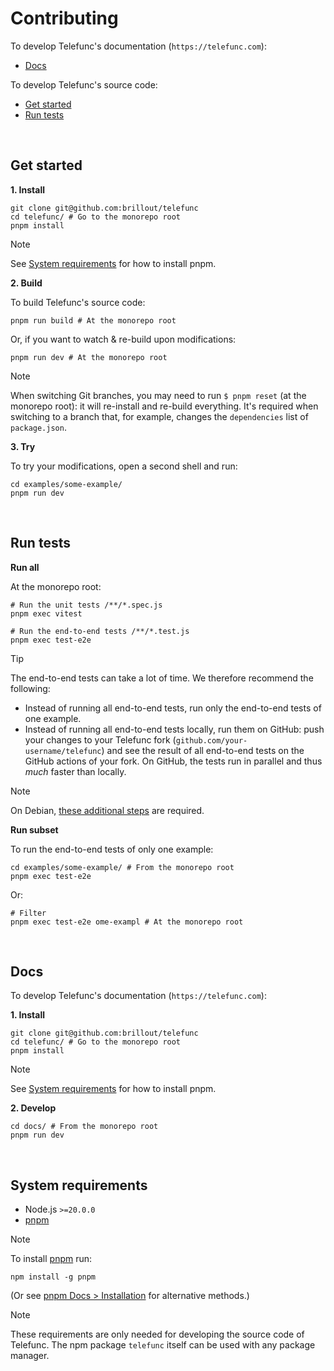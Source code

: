 # Contributing

To develop Telefunc's documentation (`https://telefunc.com`):

- [Docs](#docs)

To develop Telefunc's source code:

- [Get started](#get-started)
- [Run tests](#run-tests)

<br/>


## Get started

**1. Install**

```shell
git clone git@github.com:brillout/telefunc
cd telefunc/ # Go to the monorepo root
pnpm install
```

> [!NOTE]
> See [System requirements](#system-requirements) for how to install pnpm.

**2. Build**

To build Telefunc's source code:

```shell
pnpm run build # At the monorepo root
```

Or, if you want to watch & re-build upon modifications:

```shell
pnpm run dev # At the monorepo root
```

> [!NOTE]
> When switching Git branches, you may need to run `$ pnpm reset` (at the monorepo root): it will re-install and re-build everything. It's required when switching to a branch that, for example, changes the `dependencies` list of `package.json`.

**3. Try**

To try your modifications, open a second shell and run:

```shell
cd examples/some-example/
pnpm run dev
```

<br/>


## Run tests

**Run all**

At the monorepo root:

```shell
# Run the unit tests /**/*.spec.js
pnpm exec vitest

# Run the end-to-end tests /**/*.test.js
pnpm exec test-e2e
```

> [!TIP]
> The end-to-end tests can take a lot of time. We therefore recommend the following:
> - Instead of running all end-to-end tests, run only the end-to-end tests of one example.
> - Instead of running all end-to-end tests locally, run them on GitHub: push your changes to your Telefunc fork (`github.com/your-username/telefunc`) and see the result of all end-to-end tests on the GitHub actions of your fork. On GitHub, the tests run in parallel and thus *much* faster than locally.

> [!NOTE]
> On Debian, [these additional steps](https://github.com/vikejs/vike/issues/283#issuecomment-1072974554) are required.

**Run subset**

To run the end-to-end tests of only one example:

```shell
cd examples/some-example/ # From the monorepo root
pnpm exec test-e2e
```

Or:

<!-- spellcheck-ignore:on -->
```shell
# Filter
pnpm exec test-e2e ome-exampl # At the monorepo root
```
<!-- spellcheck-ignore:off -->

<br/>


## Docs

To develop Telefunc's documentation (`https://telefunc.com`):

**1. Install**

```shell
git clone git@github.com:brillout/telefunc
cd telefunc/ # Go to the monorepo root
pnpm install
```

> [!NOTE]
> See [System requirements](#system-requirements) for how to install pnpm.

**2. Develop**

```shell
cd docs/ # From the monorepo root
pnpm run dev
```

<br/>


## System requirements

- Node.js `>=20.0.0`
- [pnpm](https://pnpm.io)

> [!NOTE]
> To install [pnpm](https://pnpm.io) run:
> ```shell
> npm install -g pnpm
> ```
> (Or see [pnpm Docs > Installation](https://pnpm.io/installation) for alternative methods.)

> [!NOTE]
> These requirements are only needed for developing the source code of Telefunc. The npm package `telefunc` itself can be used with any package manager.
